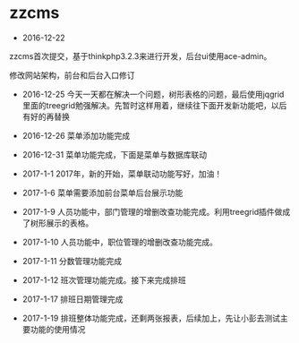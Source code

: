 # zzcms

- 2016-12-22

zzcms首次提交，基于thinkphp3.2.3来进行开发，后台ui使用ace-admin。

修改网站架构，前台和后台入口修订

- 2016-12-25
今天一天都在解决一个问题，树形表格的问题，最后使用jqgrid里面的treegrid勉强解决。先暂时这样用着，继续往下面开发新功能吧，以后有好的再替换


- 2016-12-26
菜单添加功能完成

- 2016-12-31
菜单功能完成，下面是菜单与数据库联动

- 2017-1-1
2017年，新的开始，菜单联动功能写好，加油！

- 2017-1-6
菜单需要添加前台菜单后台展示功能

- 2017-1-9
人员功能中，部门管理的增删改查功能完成。利用treegrid插件做成了树形展示的表格。

- 2017-1-10
人员功能中，职位管理的增删改查功能完成。

- 2017-1-11
分数管理功能完成

- 2017-1-12
班次管理功能完成。接下来完成排班

- 2017-1-17
排班日期管理完成

- 2017-1-19
排班整体功能完成，还剩两张报表，后续加上，先让小彭去测试主要功能的使用情况